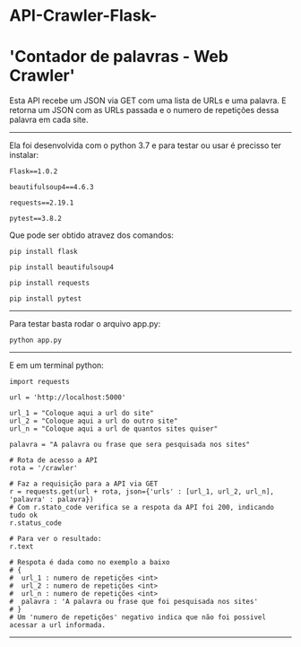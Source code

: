 # API-Crawler-Flask-

'Contador de palavras - Web Crawler'
=

Esta API recebe um JSON via GET com uma lista de URLs e uma palavra. E retorna um JSON com as URLs passada e o numero de repetições dessa palavra em cada site.

---

 Ela foi desenvolvida com o python 3.7 e para testar ou usar é precisso ter instalar:
 
	Flask==1.0.2
  
	beautifulsoup4==4.6.3
  
	requests==2.19.1
  
	pytest==3.8.2
  
 Que pode ser obtido atravez dos comandos:
 
	pip install flask
  
	pip install beautifulsoup4
  
	pip install requests
  
	pip install pytest
  
  
---

Para testar basta rodar o arquivo app.py:

	python app.py
  
---


E em um terminal python:
 
	import requests
	
	url = 'http://localhost:5000'
	
	url_1 = "Coloque aqui a url do site"
	url_2 = "Coloque aqui a url do outro site"
	url_n = "Coloque aqui a url de quantos sites quiser"
	
	palavra = "A palavra ou frase que sera pesquisada nos sites"
	
	# Rota de acesso a API
	rota = '/crawler'
  
	# Faz a requisição para a API via GET
 	r = requests.get(url + rota, json={'urls' : [url_1, url_2, url_n], 'palavra' : palavra})
	# Com r.stato_code verifica se a respota da API foi 200, indicando tudo ok
	r.status_code
	
	# Para ver o resultado:
	r.text
	
	# Respota é dada como no exemplo a baixo
	# {
	#  url_1 : numero de repetições <int>
	#  url_2 : numero de repetições <int>
	#  url_n : numero de repetições <int>
	#  palavra : 'A palavra ou frase que foi pesquisada nos sites'
	# }
	# Um 'numero de repetições' negativo indica que não foi possivel acessar a url informada.
  
 ---
